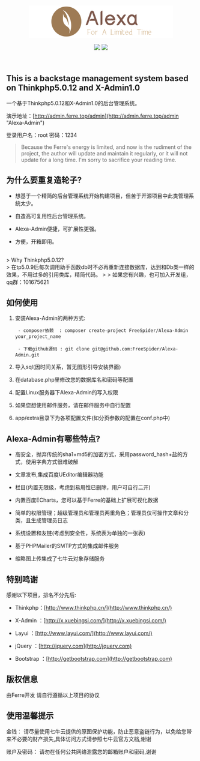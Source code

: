 <p align="center"><img src="https://raw.githubusercontent.com/FreeSpider/Resources/master/img/alexa-logo.png"></p>

<p align="center"><a href="https://github.com/FreeSpider/Alexa-Admin/releases"><img src="https://img.shields.io/github/release/FreeSpider/Alexa-Admin.svg"></a>
<a href="#"><img src="https://img.shields.io/badge/language-php-45d298.svg"></a>
</p>

<br />

## This is a backstage management system based on Thinkphp5.0.12 and X-Admin1.0 ##

一个基于Thinkphp5.0.12和X-Admin1.0的后台管理系统。

演示地址：[http://admin.ferre.top/admin](http://admin.ferre.top/admin "Alexa-Admin")

登录用户名：root		  密码：1234

> 
> Because the Ferre's energy is limited, and now is the rudiment of the project, the author will update and maintain it regularly, or it will not update for a long time. I'm sorry to sacrifice your reading time.

## 为什么要重复造轮子? ##



* 想基于一个精简的后台管理系统开始构建项目，但苦于开源项目中此类管理系统太少。



* 自造高可复用性后台管理系统。
* Alexa-Admin便捷，可扩展性更强。
 
* 方便，开箱即用。

<br />
> Why Thinkphp5.0.12?<br/>
> 在tp5.0.9后每次调用助手函数db时不必再重新连接数据库，达到和Db类一样的效果，不用过多的引用类库，精简代码。
> 
> 如果您有兴趣，也可加入开发组，qq群：101675621


## **如何使用**


1. 安装Alexa-Admin的两种方式:
	
    	- composer依赖  : composer create-project FreeSpider/Alexa-Admin your_project_name
    	
    	- 下载github源码 : git clone git@github.com:FreeSpider/Alexa-Admin.git



2. 导入sql(因时间关系，暂无图形引导安装界面)

3. 在database.php里修改您的数据库名和密码等配置

3. 配置Linux服务器下Alexa-Admin的写入权限

4. 如果您想使用邮件服务，请在邮件服务中自行配置

5. app/extra目录下为各项配置文件(如分页参数的配置在conf.php中)

## **Alexa-Admin有哪些特点?**

- 高安全，抛弃传统的sha1+md5的加密方式，采用password_hash+盐的方式，使用字典方式很难破解

- 文章发布,集成百度UEditor编辑器功能

- 栏目(内置无限级，考虑到易用性已删除，用户可自行二开)

- 内置百度ECharts，您可以基于Ferre的基础上扩展可视化数据

- 简单的权限管理；超级管理员和管理员两重角色；管理员仅可操作文章和分类，且生成管理员日志

- 系统设置和友链(考虑到安全性，系统表为单独的一张表)

- 基于PHPMailer的SMTP方式的集成邮件服务

- 缩略图上传集成了七牛云对象存储服务




## **特别鸣谢**

感谢以下项目，排名不分先后:

* Thinkphp：[http://www.thinkphp.cn/](http://www.thinkphp.cn/)

* X-Admin ：[http://x.xuebingsi.com/](http://x.xuebingsi.com/)

* Layui ：[http://www.layui.com/](http://www.layui.com/)

* jQuery ：[http://jquery.com](http://jquery.com)

* Bootstrap ：[http://getbootstrap.com](http://getbootstrap.com)

##  **版权信息**
由Ferre开发 请自行遵循以上项目的协议

##  **使用温馨提示**
金钱：
请尽量使用七牛云提供的原图保护功能，防止恶意盗链行为，以免给您带来不必要的财产损失,具体访问方式请参照七牛云官方文档,谢谢

账户及密码：
请勿在任何公共网络泄露您的邮箱账户和密码,谢谢